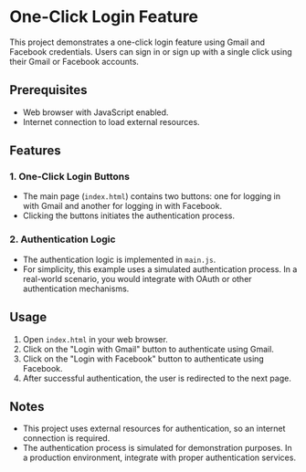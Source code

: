 # One-Click Login Feature

This project demonstrates a one-click login feature using Gmail and Facebook credentials. Users can sign in or sign up with a single click using their Gmail or Facebook accounts.

## Prerequisites

- Web browser with JavaScript enabled.
- Internet connection to load external resources.

## Features

### 1. One-Click Login Buttons

- The main page (`index.html`) contains two buttons: one for logging in with Gmail and another for logging in with Facebook.
- Clicking the buttons initiates the authentication process.

### 2. Authentication Logic

- The authentication logic is implemented in `main.js`.
- For simplicity, this example uses a simulated authentication process. In a real-world scenario, you would integrate with OAuth or other authentication mechanisms.

## Usage

1. Open `index.html` in your web browser.
2. Click on the "Login with Gmail" button to authenticate using Gmail.
3. Click on the "Login with Facebook" button to authenticate using Facebook.
4. After successful authentication, the user is redirected to the next page.

## Notes

- This project uses external resources for authentication, so an internet connection is required.
- The authentication process is simulated for demonstration purposes. In a production environment, integrate with proper authentication services.

 
 
